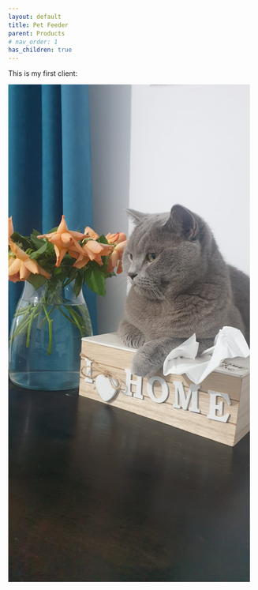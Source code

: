 ```yaml
---
layout: default
title: Pet Feeder
parent: Products
# nav_order: 1
has_children: true
---
```


This is my first client:

![image](/docs/products/pet_feeder/images/lulu.png)